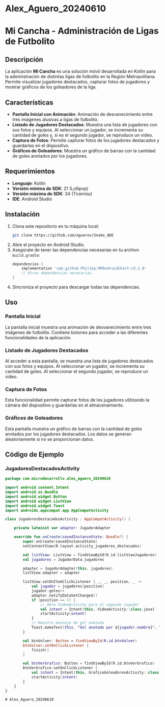 # Alex_Aguero_20240610
# Mi Cancha - Administración de Ligas de Futbolito

## Descripción
La aplicación **Mi Cancha** es una solución móvil desarrollada en Kotlin para la administración de distintas ligas de futbolito en la Región Metropolitana. Permite visualizar jugadores destacados, capturar fotos de jugadores y mostrar gráficos de los goleadores de la liga.

## Características
- **Pantalla Inicial con Animación**: Animación de desvanecimiento entre tres imágenes alusivas a ligas de futbolito.
- **Listado de Jugadores Destacados**: Muestra una lista de jugadores con sus fotos y equipos. Al seleccionar un jugador, se incrementa su cantidad de goles y, si es el segundo jugador, se reproduce un video.
- **Captura de Fotos**: Permite capturar fotos de los jugadores destacados y guardarlas en el dispositivo.
- **Gráficos de Goleadores**: Muestra un gráfico de barras con la cantidad de goles anotados por los jugadores.

## Requerimientos
- **Lenguaje**: Kotlin
- **Versión mínima de SDK**: 21 (Lollipop)
- **Versión máxima de SDK**: 34 (Tiramisu)
- **IDE**: Android Studio

## Instalación
1. Clona este repositorio en tu máquina local:
    ```bash
    git clone https://github.com/aguerov/Snake_ADE
    ```
2. Abre el proyecto en Android Studio.
3. Asegúrate de tener las dependencias necesarias en tu archivo `build.gradle`:
    ```groovy
    dependencies {
        implementation 'com.github.PhilJay:MPAndroidChart:v3.1.0'
        // Otras dependencias necesarias
    }
    ```
4. Sincroniza el proyecto para descargar todas las dependencias.

## Uso
### Pantalla Inicial
La pantalla inicial muestra una animación de desvanecimiento entre tres imágenes de futbolito. Contiene botones para acceder a las diferentes funcionalidades de la aplicación.

### Listado de Jugadores Destacados
Al acceder a esta pantalla, se muestra una lista de jugadores destacados con sus fotos y equipos. Al seleccionar un jugador, se incrementa su cantidad de goles. Al seleccionar el segundo jugador, se reproduce un video.

### Captura de Fotos
Esta funcionalidad permite capturar fotos de los jugadores utilizando la cámara del dispositivo y guardarlas en el almacenamiento.

### Gráficos de Goleadores
Esta pantalla muestra un gráfico de barras con la cantidad de goles anotados por los jugadores destacados. Los datos se generan aleatoriamente si no se proporcionan datos.

## Código de Ejemplo
### JugadoresDestacadosActivity
```kotlin
package com.microdesarrollo.alex_aguero_20240610

import android.content.Intent
import android.os.Bundle
import android.widget.Button
import android.widget.ListView
import android.widget.Toast
import androidx.appcompat.app.AppCompatActivity

class JugadoresDestacadosActivity : AppCompatActivity() {

    private lateinit var adapter: JugadorAdapter

    override fun onCreate(savedInstanceState: Bundle?) {
        super.onCreate(savedInstanceState)
        setContentView(R.layout.activity_jugadores_destacados)

        val listView: ListView = findViewById(R.id.listViewJugadores)
        val jugadores = JugadorData.jugadores

        adapter = JugadorAdapter(this, jugadores)
        listView.adapter = adapter

        listView.setOnItemClickListener { _, _, position, _ ->
            val jugador = jugadores[position]
            jugador.goles++
            adapter.notifyDataSetChanged()
            if (position == 1) {
                // Abre VideoActivity para el segundo jugador
                val intent = Intent(this, VideoActivity::class.java)
                startActivity(intent)
            }
            // Muestra mensaje de gol anotado
            Toast.makeText(this, "Gol anotado por ${jugador.nombre}", Toast.LENGTH_SHORT).show()
        }

        val btnVolver: Button = findViewById(R.id.btnVolver)
        btnVolver.setOnClickListener {
            finish()
        }

        val btnVerGrafico: Button = findViewById(R.id.btnVerGrafico)
        btnVerGrafico.setOnClickListener {
            val intent = Intent(this, GraficoGoleadoresActivity::class.java)
            startActivity(intent)
        }
    }
}

# Alex_Aguero_20240610

